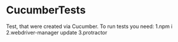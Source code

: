 # CucumberTests
Test, that were created via Cucumber.
To run tests you need:
1.npm i
2.webdriver-manager update
3.protractor

